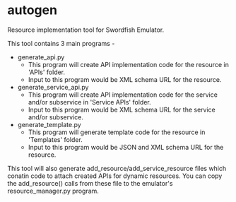 # autogen
Resource implementation tool for Swordfish Emulator.

This tool contains 3 main programs -
- generate_api.py 
    - This program will create API implementation code for the resource in 'APIs' folder. 
    - Input to this program would be XML schema URL for the resource.
- generate_service_api.py
    - This program will create API implementation code for the service and/or subservice in 'Service APIs' folder. 
    - Input to this program would be XML schema URL for the service and/or subservice.
- generate_template.py
    - This program will generate template code for the resource in 'Templates' folder.
    - Input to this program would be JSON and XML schema URL for the resource.

This tool will also generate add_resource/add_service_resource files which conatin code to attach created APIs for dynamic resources.
You can copy the add_resource() calls from these file to the emulator's resource_manager.py program.